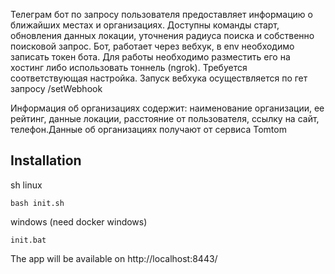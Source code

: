 
Телеграм бот по запросу пользователя предоставляет информацию о ближайших местах и организациях. Доступны команды старт, обновления данных локации, уточнения радиуса поиска и собственно поисковой запрос. Бот, работает через вебхук, в env необходимо записать токен бота.  Для работы необходимо разместить его на хостинг либо использовать тоннель (ngrok). Требуется соответствующая настройка. Запуск вебхука осуществляется по гет запросу /setWebhook

Информация об организациях содержит: наименование организации, ее рейтинг, данные локации, расстояние от пользователя, ссылку на сайт, телефон.Данные об организациях получают от сервиса Tomtom





## Installation
sh linux
```
bash init.sh
```
windows (need docker windows)
```
init.bat
```
The app will be available on http://localhost:8443/

